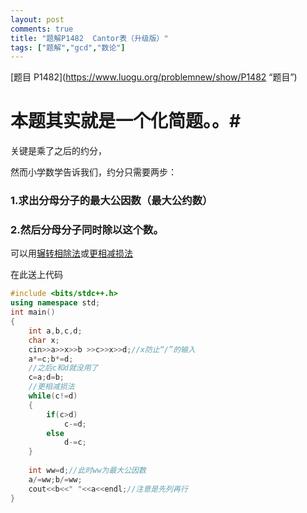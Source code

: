```yaml
---
layout: post
comments: true
title: "题解P1482  Cantor表（升级版）"
tags: ["题解","gcd","数论"]
---
```


[题目 P1482](https://www.luogu.org/problemnew/show/P1482 “题目”)



# 本题其实就是一个化简题。。#

关键是乘了之后的约分，


然而小学数学告诉我们，约分只需要两步：

### 1.求出分母分子的最大公因数（最大公约数） ###

### 2.然后分母分子同时除以这个数。 ###

可以用[辗转相除法](https://baike.baidu.com/item/%E8%BE%97%E8%BD%AC%E7%9B%B8%E9%99%A4%E6%B3%95/4625352?fr=aladdin "辗转相除法")或[更相减损法](https://baike.baidu.com/item/%E6%9B%B4%E7%9B%B8%E5%87%8F%E6%8D%9F%E6%B3%95 "更相减损法")


在此送上代码

```cpp
#include <bits/stdc++.h>
using namespace std;
int main()
{
    int a,b,c,d;
    char x;
    cin>>a>>x>>b >>c>>x>>d;//x防止“/”的输入
    a*=c;b*=d;
    //之后c和d就没用了
    c=a;d=b;
    //更相减损法
    while(c!=d)
    {
        if(c>d)
            c-=d;
        else
            d-=c;
    }
    
    int ww=d;//此时ww为最大公因数
    a/=ww;b/=ww;
    cout<<b<<" "<<a<<endl;//注意是先列再行
}
```
